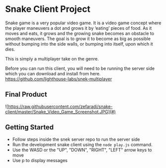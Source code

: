 # Snake Client Project

Snake game is a very popular video game. It is a video game concept where the player maneuvers a dot and grows it by ‘eating’ pieces of food. As it moves and eats, it grows and the growing snake becomes an obstacle to smooth maneuvers. The goal is to grow it to become as big as possible without bumping into the side walls, or bumping into itself, upon which it dies.

This is simply a multiplayer take on the genre.

Before you can run this client, you will need to be running the server side which you can download and install from here. 
https://github.com/lighthouse-labs/snek-multiplayer

## Final Product

![https://raw.githubusercontent.com/zefaradi/snake-client/master/Snake_Video_Game_Screenshot.JPG](#)

## Getting Started

- Follow steps inside the snek server repo to run the server side
- Run the development snake client using the `node play.js` command.
- Use the WASD or the "UP", "DOWN", "RIGHT", "LEFT" arrow keys to move
- Use p to display messages